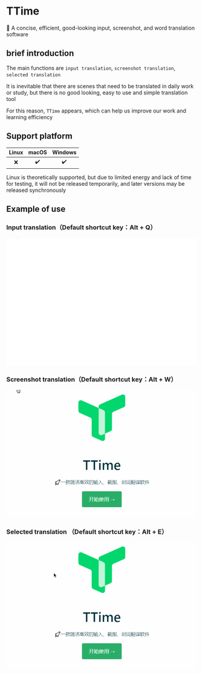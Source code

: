 # TTime

🚀 A concise, efficient, good-looking input, screenshot, and word translation software



## brief introduction

The main functions are `input translation`, `screenshot translation`, `selected translation`

It is inevitable that there are scenes that need to be translated in daily work or study, but there is no good looking, easy to use and simple translation tool

For this reason, `TTime` appears, which can help us improve our work and learning efficiency



## Support platform

| Linux | macOS | Windows |
| :---: | :---: | :-----: |
|   ❌   |   ✔️   |    ✔️    |

Linux is theoretically supported, but due to limited energy and lack of time for testing, it will not be released temporarily, and later versions may be released synchronously



## Example of use

### Input translation（Default shortcut key：Alt + Q）

![img](./README.en.assets/input.gif)

### Screenshot translation（Default shortcut key：Alt + W）

![img](./README.en.assets/screenshot.gif)

### Selected translation （Default shortcut key：Alt + E）

![img](./README.en.assets/choice.gif)
